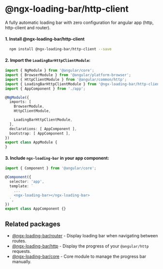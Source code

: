 # @ngx-loading-bar/http-client

A fully automatic loading bar with zero configuration for angular app (http, http-client and router).

#### 1. Install @ngx-loading-bar/http-client
```bash
  npm install @ngx-loading-bar/http-client --save
```

#### 2. Import the `LoadingBarHttpClientModule`:

```ts
import { NgModule } from '@angular/core';
import { BrowserModule } from '@angular/platform-browser';
import { HttpClientModule } from '@angular/common/http';
import { LoadingBarHttpClientModule } from '@ngx-loading-bar/http-client';
import { AppComponent } from './app';

@NgModule({
  imports: [
    BrowserModule,
    HttpClientModule,

    LoadingBarHttpClientModule,
  ],
  declarations: [ AppComponent ],
  bootstrap: [ AppComponent ],
})
export class AppModule {
}

```

#### 3. Include `ngx-loading-bar` in your app component:

```ts
import { Component } from '@angular/core';

@Component({
  selector: 'app',
  template: `
    ...
    <ngx-loading-bar></ngx-loading-bar>
  `,
})
export class AppComponent {}

```

## Related packages
- [@ngx-loading-bar/router](./../../packages/router/README.md) - Display loading bar when navigating between routes.
- [@ngx-loading-bar/http](./../../packages/http/README.md) - Display the progress of your `@angular/http` requests.
- [@ngx-loading-bar/core](./../../packages/core/README.md) - Core module to manage the progress bar manually.
